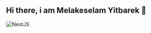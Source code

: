 ## Hi there, i am Melakeselam Yitbarek 👋
![NestJS](https://img.shields.io/badge/NestJS-E0234E?style=flat&logo=nestjs&logoColor=white)
<!--
**melegithubyit/melegithubyit** is a ✨ _special_ ✨ repository because its `README.md` (this file) appears on your GitHub profile.

Here are some ideas to get you started:

- 🔭 I’m currently working on ...
- 🌱 I’m currently learning ...
- 👯 I’m looking to collaborate on ...
- 🤔 I’m looking for help with ...
- 💬 Ask me about ...
- 📫 How to reach me: ...
- 😄 Pronouns: ...
- ⚡ Fun fact: ...
-->
